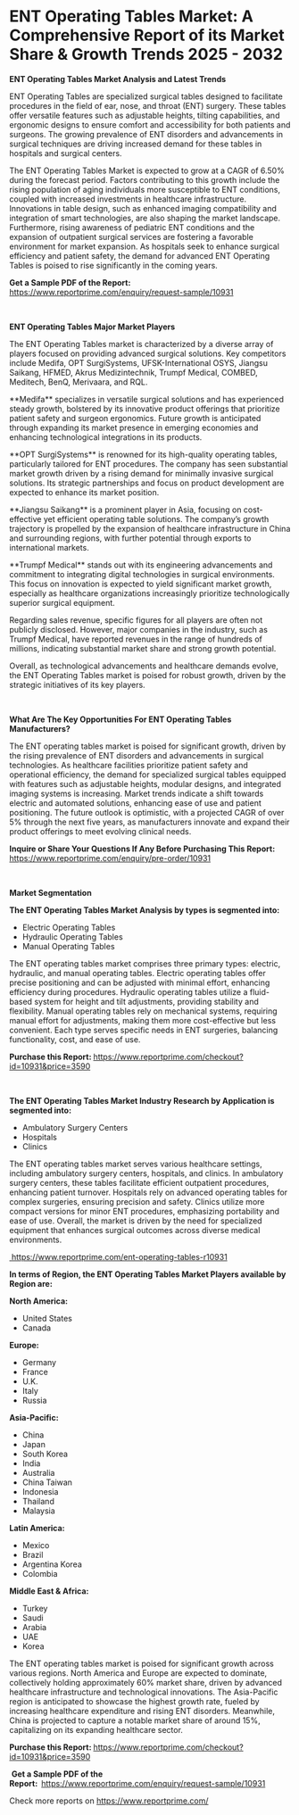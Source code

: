 <p><h1>ENT Operating Tables Market: A Comprehensive Report of its Market Share & Growth Trends 2025 - 2032</h1></p><p><strong>ENT Operating Tables Market Analysis and Latest Trends</strong></p>
<p><p>ENT Operating Tables are specialized surgical tables designed to facilitate procedures in the field of ear, nose, and throat (ENT) surgery. These tables offer versatile features such as adjustable heights, tilting capabilities, and ergonomic designs to ensure comfort and accessibility for both patients and surgeons. The growing prevalence of ENT disorders and advancements in surgical techniques are driving increased demand for these tables in hospitals and surgical centers.</p><p>The ENT Operating Tables Market is expected to grow at a CAGR of 6.50% during the forecast period. Factors contributing to this growth include the rising population of aging individuals more susceptible to ENT conditions, coupled with increased investments in healthcare infrastructure. Innovations in table design, such as enhanced imaging compatibility and integration of smart technologies, are also shaping the market landscape. Furthermore, rising awareness of pediatric ENT conditions and the expansion of outpatient surgical services are fostering a favorable environment for market expansion. As hospitals seek to enhance surgical efficiency and patient safety, the demand for advanced ENT Operating Tables is poised to rise significantly in the coming years.</p></p>
<p><strong>Get a Sample PDF of the Report:&nbsp;</strong> <a href="https://www.reportprime.com/enquiry/request-sample/10931?utm_campaign=2009&utm_medium=2&utm_source=Github&utm_content=ia&utm_term=20032025&utm_id=ent-operating-tables">https://www.reportprime.com/enquiry/request-sample/10931</a></p>
<p>&nbsp;</p>
<p><strong>ENT Operating Tables Major Market Players</strong></p>
<p><p>The ENT Operating Tables market is characterized by a diverse array of players focused on providing advanced surgical solutions. Key competitors include Medifa, OPT SurgiSystems, UFSK-International OSYS, Jiangsu Saikang, HFMED, Akrus Medizintechnik, Trumpf Medical, COMBED, Meditech, BenQ, Merivaara, and RQL.</p><p>**Medifa** specializes in versatile surgical solutions and has experienced steady growth, bolstered by its innovative product offerings that prioritize patient safety and surgeon ergonomics. Future growth is anticipated through expanding its market presence in emerging economies and enhancing technological integrations in its products.</p><p>**OPT SurgiSystems** is renowned for its high-quality operating tables, particularly tailored for ENT procedures. The company has seen substantial market growth driven by a rising demand for minimally invasive surgical solutions. Its strategic partnerships and focus on product development are expected to enhance its market position.</p><p>**Jiangsu Saikang** is a prominent player in Asia, focusing on cost-effective yet efficient operating table solutions. The company’s growth trajectory is propelled by the expansion of healthcare infrastructure in China and surrounding regions, with further potential through exports to international markets.</p><p>**Trumpf Medical** stands out with its engineering advancements and commitment to integrating digital technologies in surgical environments. This focus on innovation is expected to yield significant market growth, especially as healthcare organizations increasingly prioritize technologically superior surgical equipment.</p><p>Regarding sales revenue, specific figures for all players are often not publicly disclosed. However, major companies in the industry, such as Trumpf Medical, have reported revenues in the range of hundreds of millions, indicating substantial market share and strong growth potential.</p><p>Overall, as technological advancements and healthcare demands evolve, the ENT Operating Tables market is poised for robust growth, driven by the strategic initiatives of its key players.</p></p>
<p>&nbsp;</p>
<p><strong>What Are The Key Opportunities For ENT Operating Tables Manufacturers?</strong></p>
<p><p>The ENT operating tables market is poised for significant growth, driven by the rising prevalence of ENT disorders and advancements in surgical technologies. As healthcare facilities prioritize patient safety and operational efficiency, the demand for specialized surgical tables equipped with features such as adjustable heights, modular designs, and integrated imaging systems is increasing. Market trends indicate a shift towards electric and automated solutions, enhancing ease of use and patient positioning. The future outlook is optimistic, with a projected CAGR of over 5% through the next five years, as manufacturers innovate and expand their product offerings to meet evolving clinical needs.</p></p>
<p><strong>Inquire or Share Your Questions If Any Before Purchasing This Report:</strong> <a href="https://www.reportprime.com/enquiry/pre-order/10931?utm_campaign=2009&utm_medium=2&utm_source=Github&utm_content=ia&utm_term=20032025&utm_id=ent-operating-tables">https://www.reportprime.com/enquiry/pre-order/10931</a></p>
<p>&nbsp;</p>
<p><strong>Market Segmentation</strong></p>
<p><strong>The ENT Operating Tables Market Analysis by types is segmented into:</strong></p>
<p><ul><li>Electric Operating Tables</li><li>Hydraulic Operating Tables</li><li>Manual Operating Tables</li></ul></p>
<p><p>The ENT operating tables market comprises three primary types: electric, hydraulic, and manual operating tables. Electric operating tables offer precise positioning and can be adjusted with minimal effort, enhancing efficiency during procedures. Hydraulic operating tables utilize a fluid-based system for height and tilt adjustments, providing stability and flexibility. Manual operating tables rely on mechanical systems, requiring manual effort for adjustments, making them more cost-effective but less convenient. Each type serves specific needs in ENT surgeries, balancing functionality, cost, and ease of use.</p></p>
<p><strong>Purchase this Report:&nbsp;</strong><a href="https://www.reportprime.com/checkout?id=10931&price=3590&utm_campaign=2009&utm_medium=2&utm_source=Github&utm_content=ia&utm_term=20032025&utm_id=ent-operating-tables">https://www.reportprime.com/checkout?id=10931&price=3590</a></p>
<p>&nbsp;</p>
<p><strong>The ENT Operating Tables Market Industry Research by Application is segmented into:</strong></p>
<p><ul><li>Ambulatory Surgery Centers</li><li>Hospitals</li><li>Clinics</li></ul></p>
<p><p>The ENT operating tables market serves various healthcare settings, including ambulatory surgery centers, hospitals, and clinics. In ambulatory surgery centers, these tables facilitate efficient outpatient procedures, enhancing patient turnover. Hospitals rely on advanced operating tables for complex surgeries, ensuring precision and safety. Clinics utilize more compact versions for minor ENT procedures, emphasizing portability and ease of use. Overall, the market is driven by the need for specialized equipment that enhances surgical outcomes across diverse medical environments.</p></p>
<p><a href="https://www.reportprime.com/ent-operating-tables-r10931?utm_campaign=2009&utm_medium=2&utm_source=Github&utm_content=ia&utm_term=20032025&utm_id=ent-operating-tables">&nbsp;https://www.reportprime.com/ent-operating-tables-r10931</a></p>
<p><strong>In terms of Region, the ENT Operating Tables Market Players available by Region are:</strong></p>
<p>
    <p> <strong> North America: </strong>
        <ul>
            <li>United States</li>
            <li>Canada</li>
        </ul>
        </p> 
    <p> <strong> Europe: </strong>
        <ul>
            <li>Germany</li>
            <li>France</li>
            <li>U.K.</li>
            <li>Italy</li>
            <li>Russia</li>
        </ul>
        </p> 
    <p> <strong> Asia-Pacific: </strong>
        <ul>
            <li>China</li>
            <li>Japan</li>
            <li>South Korea</li>
            <li>India</li>
            <li>Australia</li>
            <li>China Taiwan</li>
            <li>Indonesia</li>
            <li>Thailand</li>
            <li>Malaysia</li>
        </ul>
        </p> 
    <p> <strong> Latin America: </strong>
        <ul>
            <li>Mexico</li>
            <li>Brazil</li>
            <li>Argentina Korea</li>
            <li>Colombia</li>
        </ul>
        </p> 
    <p> <strong> Middle East & Africa: </strong>
        <ul>
            <li>Turkey</li>
            <li>Saudi</li>
            <li>Arabia</li>
            <li>UAE</li>
            <li>Korea</li>
        </ul>
    </p>
    </p>
<p><p>The ENT operating tables market is poised for significant growth across various regions. North America and Europe are expected to dominate, collectively holding approximately 60% market share, driven by advanced healthcare infrastructure and technological innovations. The Asia-Pacific region is anticipated to showcase the highest growth rate, fueled by increasing healthcare expenditure and rising ENT disorders. Meanwhile, China is projected to capture a notable market share of around 15%, capitalizing on its expanding healthcare sector.</p></p>
<p><strong>Purchase this Report: </strong><a href="https://www.reportprime.com/checkout?id=10931&price=3590&utm_campaign=2009&utm_medium=2&utm_source=Github&utm_content=ia&utm_term=20032025&utm_id=ent-operating-tables">https://www.reportprime.com/checkout?id=10931&price=3590</a></p>
<p>&nbsp;<strong>Get a Sample PDF of the Report:&nbsp;&nbsp;</strong><a href="https://www.reportprime.com/enquiry/request-sample/10931?utm_campaign=2009&utm_medium=2&utm_source=Github&utm_content=ia&utm_term=20032025&utm_id=ent-operating-tables">https://www.reportprime.com/enquiry/request-sample/10931</a></p>
<p><strong></strong></p>
<p>Check more reports on <a href="https://www.reportprime.com/?utm_campaign=2009&utm_medium=2&utm_source=Github&utm_content=ia&utm_term=20032025&utm_id=ent-operating-tables">https://www.reportprime.com/</a></p>